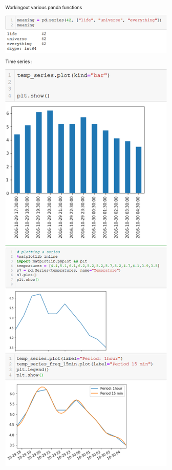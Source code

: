 Workingout various panda functions

![](meaning.png)

Time series :

![](time_series_bar.png)
![](time_series_plot.png)
![](time_series_.png)